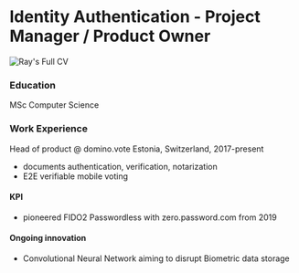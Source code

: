 # Identity Authentication - Project Manager / Product Owner 

![Ray's Full CV](https://bit.ly/raysume-onepage)

### Education 
MSc Computer Science 

### Work Experience
Head of product @ domino.vote  Estonia, Switzerland, 2017-present
- documents authentication, verification, notarization
- E2E verifiable mobile voting 

#### KPI
- pioneered FIDO2 Passwordless with zero.password.com from 2019

#### Ongoing innovation
- Convolutional Neural Network aiming to disrupt Biometric data storage   
